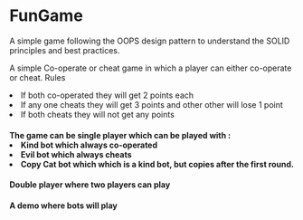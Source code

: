 # FunGame

A simple game following the OOPS design pattern to understand the SOLID principles and best practices.

A simple Co-operate or cheat game in which a player can either co-operate or cheat.
Rules
<li>If both co-operated they will get 2 points each</li>
<li>If any one cheats they will get 3 points and other other will lose 1 point</li>
<li>If both cheats they will not get any points</li>

<h4>The game can be single player which can be played with :
<li>Kind bot which always co-operated</li>
<li>Evil bot which always cheats</li>
<li>Copy Cat bot which which is a kind bot, but copies after the first round.</li>

<h4>Double player where two players can play

<h4>A demo where bots will play

